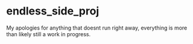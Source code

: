 # endless_side_proj

My apologies for anything that doesnt run right away, everything is more than likely still a work in progress.
